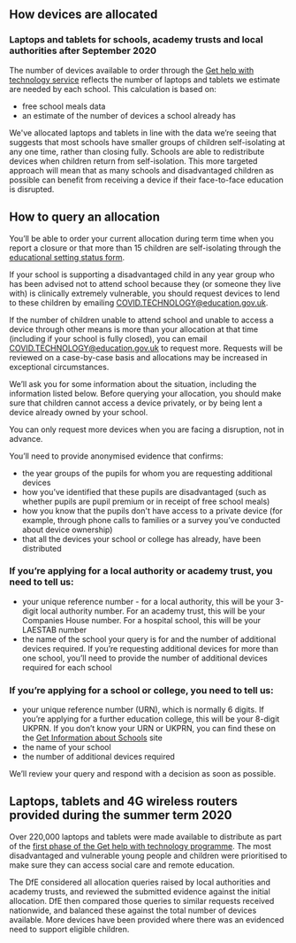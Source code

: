 ## How devices are allocated

### Laptops and tablets for schools, academy trusts and local authorities after September 2020

The number of devices available to order through the [Get help with technology service](/start) reflects the number of laptops and tablets we estimate are needed by each school. This calculation is based on:

* free school meals data
* an estimate of the number of devices a school already has

We've allocated laptops and tablets in line with the data we’re seeing that suggests that most schools have smaller groups of children self-isolating at any one time, rather than closing fully. Schools are able to redistribute devices when children return from self-isolation. This more targeted approach will mean that as many schools and disadvantaged children as possible can benefit from receiving a device if their face-to-face education is disrupted. 

## How to query an allocation

You’ll be able to order your current allocation during term time when you report a closure or that more than 15 children are self-isolating through the [educational setting status form](https://form.education.gov.uk/service/educational-setting-status).

If your school is supporting a disadvantaged child in any year group who has been advised not to attend school because they (or someone they live with) is clinically extremely vulnerable, you should request devices to lend to these children by emailing [COVID.TECHNOLOGY@education.gov.uk](mailto:covid.technology@education.gov.uk).

If the number of children unable to attend school and unable to access a device through other means is more than your allocation at that time (including if your school is fully closed), you can email [COVID.TECHNOLOGY@education.gov.uk](mailto:covid.technology@education.gov.uk) to request more. Requests will be reviewed on a case-by-case basis and allocations may be increased in exceptional circumstances.

We’ll ask you for some information about the situation, including the information listed below. Before querying your allocation, you should make sure that children cannot access a device privately, or by being lent a device already owned by your school.

You can only request more devices when you are facing a disruption, not in advance.

You’ll need to provide anonymised evidence that confirms:

* the year groups of the pupils for whom you are requesting additional devices
* how you’ve identified that these pupils are disadvantaged (such as whether pupils are pupil premium or in receipt of free school meals)
* how you know that the pupils don't have access to a private device (for example, through phone calls to families or a survey you’ve conducted about device ownership)
* that all the devices your school or college has already, have been distributed


### If you’re applying for a local authority or academy trust, you need to tell us:

* your unique reference number - for a local authority, this will be your 3-digit local authority number. For an academy trust, this will be your Companies House number. For a hospital school, this will be your LAESTAB number
* the name of the school your query is for and the number of additional devices required. If you’re requesting additional devices for more than one school, you’ll need to provide the number of additional devices required for each school

### If you’re applying for a school or college, you need to tell us:

* your unique reference number (URN), which is normally 6 digits. If you’re applying for a further education college, this will be your 8-digit UKPRN. If you don’t know your URN or UKPRN, you can find these on the [Get Information about Schools](https://get-information-schools.service.gov.uk/) site
* the name of your school
* the number of additional devices required

We’ll review your query and respond with a decision as soon as possible.

## Laptops, tablets and 4G wireless routers provided during the summer term 2020

Over 220,000 laptops and tablets were made available to distribute as part of the [first phase of the Get help with technology programme](https://www.gov.uk/guidance/laptops-tablets-and-4g-wireless-routers-provided-during-coronavirus-covid-19). The most disadvantaged and vulnerable young people and children were prioritised to make sure they can access social care and remote education.

The DfE considered all allocation queries raised by local authorities and academy trusts, and reviewed the submitted evidence against the initial allocation. DfE then compared those queries to similar requests received nationwide, and balanced these against the total number of devices available. More devices have been provided where there was an evidenced need to support eligible children.
